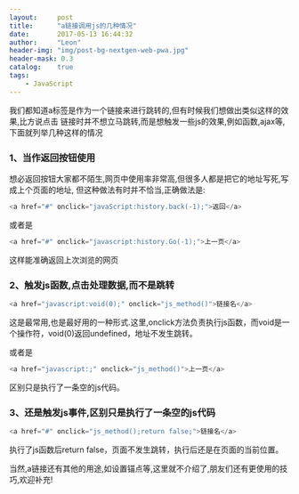 ```yaml
---
layout:     post
title:      "a链接调用js的几种情况"
date:       2017-05-13 16:44:32
author:     "Leon"
header-img: "img/post-bg-nextgen-web-pwa.jpg"
header-mask: 0.3
catalog:    true
tags:
    - JavaScript
---
```

<p>我们都知道a标签是作为一个链接来进行跳转的,但有时候我们想做出类似这样的效果,比方说点击
链接时并不想立马跳转,而是想触发一些js的效果,例如函数,ajax等,下面就列举几种这样的情况</p>

### 1、当作返回按钮使用
想必返回按钮大家都不陌生,网页中使用率非常高,但很多人都是把它的地址写死,写成上个页面的地址,
但这种做法有时并不恰当,正确做法是:

```javascript
<a href="#" onclick="javaScript:history.back(-1);">返回</a>
```
  或者是
```javascript
<a href="#" onclick="javascript:history.Go(-1);">上一页</a>
```
这样能准确返回上次浏览的网页
### 2、触发js函数,点击处理数据,而不是跳转
```javascript
<a href="javascript:void(0);" onclick="js_method()">链接名</a>
```
这是最常用,也是最好用的一种形式.这里,onclick方法负责执行js函数，而void是一个操作符，void(0)返回undefined，地址不发生跳转。

 或者是
 ```javascript
 <a href="javascript:;" onclick="js_method()">上一页</a>
 ```
 区别只是执行了一条空的js代码。
### 3、还是触发js事件,区别只是执行了一条空的js代码
```javascript
<a href="#" onclick="js_method();return false;">链接名</a>
```
执行了js函数后return false，页面不发生跳转，执行后还是在页面的当前位置。

当然,a链接还有其他的用途,如设置锚点等,这里就不介绍了,朋友们还有更使用的技巧,欢迎补充!